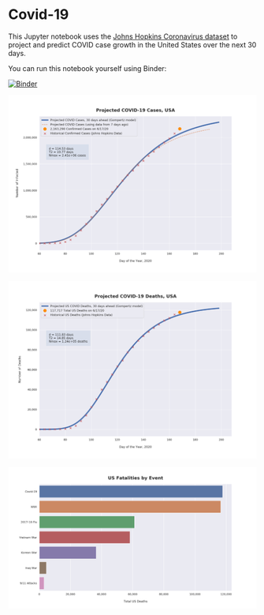 # Covid-19

This Jupyter notebook uses the [Johns Hopkins Coronavirus dataset](https://github.com/CSSEGISandData/COVID-19/blob/master/README.md) to project and predict COVID case growth in the United States over the next 30 days.

You can run this notebook yourself using Binder:

[![Binder](https://mybinder.org/badge_logo.svg)](https://mybinder.org/v2/gh/bws428/covid-19/master?filepath=covid-projections.nbconvert.ipynb)

![Projected Cases plot](https://raw.githubusercontent.com/bws428/covid-19/master/charts/covid-6.17.20.png)

![Projected Deaths plot](https://raw.githubusercontent.com/bws428/covid-19/master/charts/covid-deaths-6.17.20.png)

![Casualties plot](https://raw.githubusercontent.com/bws428/covid-19/master/charts/casualties.png)

